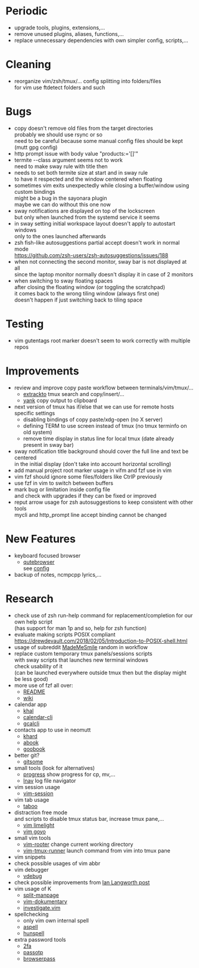 # Periodic
  - upgrade tools, plugins, extensions,...
  - remove unused plugins, aliases, functions,...
  - replace unnecessary dependencies with own simpler config, scripts,...

# Cleaning
  - reorganize vim/zsh/tmux/... config splitting into folders/files  
    for vim use ftdetect folders and such

# Bugs
  - copy doesn't remove old files from the target directories  
    probably we should use rsync or so  
    need to be careful because some manual config files should be kept (mutt gpg config)
  - http prompt issue with body value "products:='[]'"
  - termite --class argument seems not to work  
    need to make sway rule with title then
  - needs to set both termite size at start and in sway rule  
    to have it respected and the window centered when floating
  - sometimes vim exits unexpectedly while closing a buffer/window using custom bindings  
    might be a bug in the sayonara plugin  
    maybe we can do without this one now
  - sway notifications are displayed on top of the lockscreen  
    but only when launched from the systemd service it seems
  - in sway setting initial workspace layout doesn't apply to autostart windows  
    only to the ones launched afterwards
  - zsh fish-like autosuggestions partial accept doesn't work in normal mode  
    https://github.com/zsh-users/zsh-autosuggestions/issues/188
  - when not connecting the second monitor, sway bar is not displayed at all  
    since the laptop monitor normally doesn't display it in case of 2 monitors
  - when switching to sway floating spaces  
    after closing the floating window (or toggling the scratchpad)  
    it comes back to the wrong tiling window (always first one)  
    doesn't happen if just switching back to tiling space

# Testing
  - vim gutentags root marker doesn't seem to work correctly with multiple repos

# Improvements
  - review and improve copy paste workflow between terminals/vim/tmux/...
    * [extrackto](https://github.com/laktak/extrakto) tmux search and copy/insert/...
    * [yank](https://github.com/mptre/yank) copy output to clipboard
  - next version of tmux has if/else that we can use for remote hosts specific settings
    * disabling bindings of copy paste/xdg-open (no X server)
    * defining TERM to use screen instead of tmux (no tmux terminfo on old system)
    * remove time display in status line for local tmux (date already present in sway bar)
  - sway notification title background should cover the full line and text be centered  
    in the initial display (don't take into account horizontal scrolling)
  - add manual project root marker usage in vifm and fzf use in vim
  - vim fzf should ignore some files/folders like CtrlP previously
  - use fzf in vim to switch between buffers
  - mark bug or limitation inside config file  
    and check with upgrades if they can be fixed or improved
  - reput arrow usage for zsh autosuggestions to keep consistent with other tools  
    mycli and http_prompt line accept binding cannot be changed

# New Features
  - keyboard focused browser
    * [qutebrowser](https://www.qutebrowser.org/)  
      see [config](https://github.com/etnadji/dotfiles/blob/master/Softwares_Configs/qutebrowser/.config/qutebrowser/config.py#L529)
  - backup of notes, ncmpcpp lyrics,...

# Research
  - check use of zsh run-help command for replacement/completion for our own help script  
    (has support for man 1p and so, help for zsh function)
  - evaluate making scripts POSIX compliant  
    https://drewdevault.com/2018/02/05/Introduction-to-POSIX-shell.html
  - usage of subreddit [MadeMeSmile](https://www.reddit.com/r/MadeMeSmile/random) random in workflow
  - replace custom temporary tmux panels/sessions scripts  
    with sway scripts that launches new terminal windows  
    check usability of it  
    (can be launched everywhere outside tmux then but the display might be less good)
  - more use of fzf all over:
    * [README](https://github.com/junegunn/fzf#usage)
    * [wiki](https://github.com/junegunn/fzf/wiki)
  - calendar app
    * [khal](https://github.com/pimutils/khal)
    * [calendar-cli](https://github.com/tobixen/calendar-cli)
    * [gcalcli](https://github.com/insanum/gcalcli)
  - contacts app to use in neomutt
    * [khard](https://github.com/scheibler/khard)
    * [abook](https://sourceforge.net/p/abook/git)
    * [goobook](https://gitlab.com/goobook/goobook)
  - better git?
    * [gitsome](https://github.com/donnemartin/gitsome)
  - small tools (look for alternatives)
    * [progress](https://github.com/Xfennec/progress) show progress for cp, mv,...
    * [lnav](https://github.com/tstack/lnav) log file navigator
  - vim session usage
    * [vim-session](https://github.com/xolox/vim-session)
  - vim tab usage
    * [taboo](https://github.com/gcmt/taboo.vim)
  - distraction free mode  
    and scripts to disable tmux status bar, increase tmux pane,...
    * [vim limelight](https://github.com/junegunn/limelight.vim)
    * [vim goyo](https://github.com/junegunn/goyo.vim)
  - small vim tools
    * [vim-rooter](https://github.com/airblade/vim-rooter) change current working directory
    * [vim-tmux-runner](https://github.com/christoomey/vim-tmux-runner) launch command from vim into tmux pane
  - vim snippets
  - check possible usages of vim abbr
  - vim debugger
    * [vdebug](https://github.com/joonty/vdebug)
  - check possible improvements from [Ian Langworth post](https://statico.github.io/vim3.html)
  - vim usage of K
    * [split-manpage](https://github.com/ludwig/split-manpage.vim)
    * [vim-dokumentary](https://github.com/gastonsimone/vim-dokumentary)
    * [investigate.vim](https://github.com/keith/investigate.vim)
  - spellchecking
    * only vim own internal spell
    * [aspell](http://aspell.net/)
    * [hunspell](http://hunspell.github.io/)
  - extra password tools
    * [2fa](https://github.com/rsc/2fa)
    * [passotp](https://github.com/tadfisher/pass-otp)
    * [browserpass](https://github.com/dannyvankooten/browserpass)
